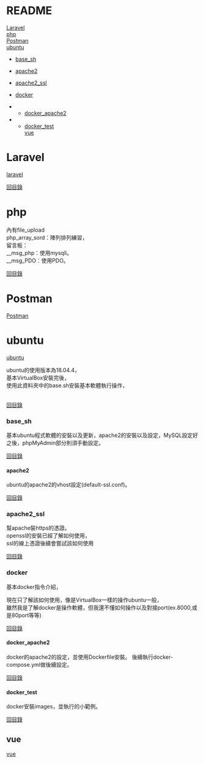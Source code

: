 # README

[Laravel](#Laravel)<br>
[php](#php)<br>
[Postman](#Postman)<br>
[ubuntu](#ubuntu)<br>
* [base_sh](#base_sh)<br>
* [apache2](#apache2)<br>
* [apache2_ssl](#apache2_ssl)<br>
* [docker](#docker)<br>

* * [docker_apache2](#docker_apache2)<br>
* * [docker_test](#docker_test)<br>
[vue](#vue)<br>


# Laravel
<a href="https://github.com/iachievedream/demo_code/tree/master/laravel">laravel</a>


[回目錄](#README)

# php
內有file_upload<br>
php_array_sord：陣列排列練習，<br>
留言板：<br>
__msg_php：使用mysqli。<br>
__msg_PDO：使用PDO。

[回目錄](#README)

# Postman
<a href="https://github.com/iachievedream/demo_code/tree/master/Postman">Postman</a>


# ubuntu

<a href="https://github.com/iachievedream/demo_code/tree/master/ubuntu">ubuntu</a>

ubuntu的使用版本為18.04.4，<br>
基本VirtualBox安裝完後，<br>
使用此資料夾中的base.sh安裝基本軟體執行操作，<br>
<br>

[回目錄](#README)

### base_sh
基本ubuntu程式軟體的安裝以及更新，apache2的安裝以及設定，MySQL設定好之後，phpMyAdmin部分則須手動設定。

[回目錄](#README)

#### apache2
ubuntu的apache2的vhost設定(default-ssl.conf)。<br>

[回目錄](#README)

### apache2_ssl
幫apache裝https的憑證。<br>
openssl的安裝已經了解如何使用，<br>
ssl的線上憑證後續會嘗試該如何使用<br>

[回目錄](#README)

### docker
基本docker指令介紹，

現在只了解該如何使用，像是VirtualBox一樣的操作ubuntu一般，<br>
雖然我是了解docker是操作軟體，但我還不懂如何操作以及對接port(ex.8000,或是80port等等)<br>

[回目錄](#README)

#### docker_apache2
docker的apache2的設定，並使用Dockerfile安裝。
後續執行docker-compose.yml做後續設定。<br>

[回目錄](#README)

#### docker_test
docker安裝images，並執行的小範例。

[回目錄](#README)

## vue
<a href="https://github.com/iachievedream/demo_code/tree/master/vue">vue</a>

<a href=""></a><br>
